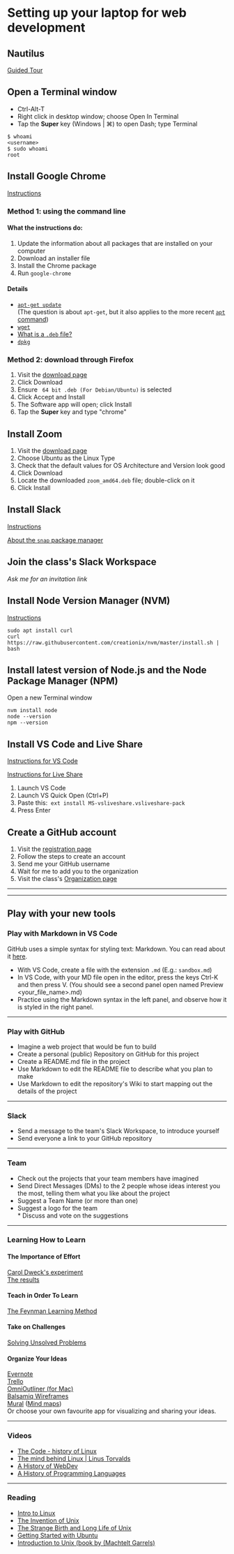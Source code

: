 # Setting up your laptop for web development

## Nautilus

[Guided Tour](https://www.ubuntubuzz.com/2017/10/newbies-guide-to-ubuntu-1710-part-2.html)

## Open a Terminal window

* Ctrl-Alt-T
* Right click in desktop window; choose Open In Terminal
* Tap the **Super** key (Windows | ⌘) to open Dash; type Terminal

```
$ whoami
<username>
$ sudo whoami
root
```


## Install Google Chrome

[Instructions](https://linuxhint.com/ubuntu_20-04_google_chrome_installation_guide/)

### Method 1: using the command line
#### What the instructions do:
1. Update the information about all packages that are installed on your computer
2. Download an installer file
3. Install the Chrome package
4. Run `google-chrome`

#### Details
* [`apt-get update`](https://askubuntu.com/questions/222348/what-does-sudo-apt-get-update-do)</br>(The question is about `apt-get`, but it also applies to the more recent [`apt` command](https://itsfoss.com/apt-vs-apt-get-difference/))
* [`wget`](https://phoenixnap.com/kb/wget-command-with-examples)
* [What is a `.deb` file?](https://fileinfo.com/extension/deb)
* [`dpkg`](https://askubuntu.com/questions/173465/what-is-dpkg-for)

### Method 2: download through Firefox
1. Visit the [download page](https://www.google.com/chrome/)
2. Click Download
3. Ensure ` 64 bit .deb (For Debian/Ubuntu)` is selected
4. Click Accept and Install
5. The Software app will open; click Install
6. Tap the **Super** key and type "chrome"

## Install Zoom

1. Visit the [download page](https://zoom.us/download)
2. Choose Ubuntu as the Linux Type
3. Check that the default values for OS Architecture and Version look good
4. Click Download
5. Locate the downloaded `zoom_amd64.deb` file; double-click on it
6. Click Install

## Install Slack

[Instructions](https://linuxize.com/post/how-to-install-slack-on-ubuntu-20-04/)

[About the `snap` package manager](https://www.tecmint.com/install-snap-in-linux/)

## Join the class's Slack Workspace

_Ask me for an invitation link_

## Install Node Version Manager (NVM)

[Instructions](https://tecadmin.net/how-to-install-nvm-on-ubuntu-20-04/)
```
sudo apt install curl
curl https://raw.githubusercontent.com/creationix/nvm/master/install.sh | bash
```

## Install latest version of Node.js and the Node Package Manager (NPM)
Open a new Terminal window

```
nvm install node
node --version
npm --version
```

## Install VS Code and Live Share

[Instructions for VS Code](https://linuxize.com/post/how-to-install-visual-studio-code-on-ubuntu-20-04/)

[Instructions for Live Share](https://code.visualstudio.com/learn/collaboration/live-share)

1. Launch VS Code
2. Launch VS Quick Open (Ctrl+P)
3. Paste this:  ```ext install MS-vsliveshare.vsliveshare-pack```
4. Press Enter

## Create a GitHub account

1. Visit the [registration page](https://github.com/join)
2. Follow the steps to create an account
3. Send me your GitHub username
4. Wait for me to add you to the organization
5. Visit the class's [Organization page](https://github.com/FbW-E04-1)

---
---
## Play with your new tools

### Play with Markdown in VS Code
GitHub uses a simple syntax for styling text: Markdown. You can read about it
[here](https://guides.github.com/features/mastering-markdown/).

* With VS Code, create a file with the extension `.md` (E.g.: `sandbox.md`)
* In VS Code, with your MD file open in the editor, press the keys Ctrl-K and then press V. (You should see a second panel open named Preview <your_file_name>.md)
* Practice using the Markdown syntax in the left panel, and observe how it is styled in the right panel.

---
### Play with GitHub
* Imagine a web project that would be fun to build
* Create a personal (public) Repository on GitHub for this project
* Create a README.md file in the project
* Use Markdown to edit the README file to describe what you plan to make
* Use Markdown to edit the repository's Wiki to start mapping out the details of the project

---
### Slack
* Send a message to the team's Slack Workspace, to introduce yourself
* Send everyone a link to your GitHub repository

---
### Team

* Check out the projects that your team members have imagined  
* Send Direct Messages (DMs) to the 2 people whose ideas interest you the most, telling them what you like about the project  
* Suggest a Team Name (or more than one)  
* Suggest a logo for the team  
* Discuss and vote on the suggestions 

---
### Learning How to Learn
#### The Importance of Effort
[Carol Dweck's experiment](https://www.youtube.com/watch?v=TTXrV0_3UjY)  
[The results](https://www.youtube.com/watch?v=NWv1VdDeoRY&t=10s)

#### Teach in Order To Learn
[The Feynman Learning Method](https://medium.com/taking-note/learning-from-the-feynman-technique-5373014ad230#db20)

#### Take on Challenges

[Solving Unsolved Problems](https://www.informs.org/Recognizing-Excellence/INFORMS-Prizes/George-B.-Dantzig-Dissertation-Award/Who-Was-George-B.-Dantzig)

#### Organize Your Ideas
[Evernote](https://evernote.com/)  
[Trello](https://trello.com/)  
[OmniOutliner (for Mac)](https://www.omnigroup.com/omnioutliner/)  
[Balsamiq Wireframes](https://balsamiq.com/)  
[Mural](https://www.mural.co/features?) ([Mind maps](https://www.mural.co/templates/mind-map))  
Or choose your own favourite app for visualizing and sharing your ideas.

---
### Videos
* [The Code - history of Linux](https://www.youtube.com/watch?v=XMm0HsmOTFI)
* [The mind behind Linux | Linus Torvalds](https://www.ted.com/talks/linus_torvalds_the_mind_behind_linux)
* [A History of WebDev](https://www.youtube.com/watch?v=41mnNyMxPOA&amp;t=583s&amp;ab_channel=NDCConferences)
* [A History of Programming Languages](https://www.youtube.com/watch?v=Tr9E_vzKRVo&amp;t=2s&amp;ab_channel=Luminis)

---
### Reading
* [Intro to Linux](https://github.com/DigitalCareerInstitute/BDL-teaching-materials/blob/master/materials/00-intro-Linux.md)  
* [The Invention of Unix](https://www.bell-labs.com/institute/blog/invention-unix/)  
* [The Strange Birth and Long Life of Unix](https://spectrum.ieee.org/tech-history/cyberspace/the-strange-birth-and-long-life-of-unix)  
* [Getting Started with Ubuntu](https://help.ubuntu.com/stable/ubuntu-help/index.html.en)  
* [Introduction to Unix (book by (Machtelt Garrels)](https://tldp.org/LDP/intro-linux/intro-linux.pdf)
